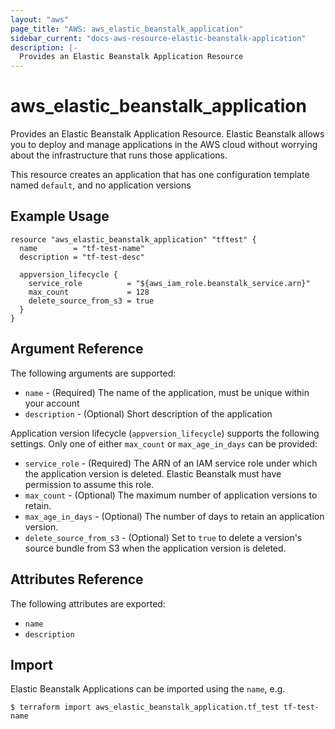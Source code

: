 ```yaml
---
layout: "aws"
page_title: "AWS: aws_elastic_beanstalk_application"
sidebar_current: "docs-aws-resource-elastic-beanstalk-application"
description: |-
  Provides an Elastic Beanstalk Application Resource
---
```


# aws_elastic_beanstalk_application

Provides an Elastic Beanstalk Application Resource. Elastic Beanstalk allows
you to deploy and manage applications in the AWS cloud without worrying about
the infrastructure that runs those applications.

This resource creates an application that has one configuration template named
`default`, and no application versions

## Example Usage

```hcl
resource "aws_elastic_beanstalk_application" "tftest" {
  name        = "tf-test-name"
  description = "tf-test-desc"

  appversion_lifecycle {
    service_role          = "${aws_iam_role.beanstalk_service.arn}"
    max_count             = 128
    delete_source_from_s3 = true
  }
}
```

## Argument Reference

The following arguments are supported:

* `name` - (Required) The name of the application, must be unique within your account
* `description` - (Optional) Short description of the application

Application version lifecycle (`appversion_lifecycle`) supports the following settings.  Only one of either `max_count` or `max_age_in_days` can be provided:

* `service_role` - (Required) The ARN of an IAM service role under which the application version is deleted.  Elastic Beanstalk must have permission to assume this role.
* `max_count` - (Optional) The maximum number of application versions to retain.
* `max_age_in_days` - (Optional) The number of days to retain an application version.
* `delete_source_from_s3` - (Optional) Set to `true` to delete a version's source bundle from S3 when the application version is deleted.

## Attributes Reference

The following attributes are exported:

* `name`
* `description`


## Import

Elastic Beanstalk Applications can be imported using the `name`, e.g.

```
$ terraform import aws_elastic_beanstalk_application.tf_test tf-test-name
```
